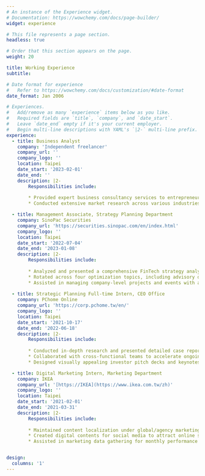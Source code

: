 ```yaml
---
# An instance of the Experience widget.
# Documentation: https://wowchemy.com/docs/page-builder/
widget: experience

# This file represents a page section.
headless: true

# Order that this section appears on the page.
weight: 20

title: Working Experience
subtitle:

# Date format for experience
#   Refer to https://wowchemy.com/docs/customization/#date-format
date_format: Jan 2006

# Experiences.
#   Add/remove as many `experience` items below as you like.
#   Required fields are `title`, `company`, and `date_start`.
#   Leave `date_end` empty if it's your current employer.
#   Begin multi-line descriptions with YAML's `|2-` multi-line prefix.
experience:
  - title: Business Analyst
    company: 'Independent freelancer'
    company_url: ''
    company_logo: ''
    location: Taipei
    date_start: '2023-02-01'
    date_end: ''
    description: |2-
        Responsibilities include:
        
        * Provided expert business consultancy services to entrepreneurs and startups, specializing in business model design and investor pitch decks
        * Conducted extensive market research across various industries to identify opportunities and optimize business strategies

  - title: Management Associate, Strategy Planning Department
    company: SinoPac Securities
    company_url: 'https://securities.sinopac.com/en/index.html'
    company_logo: ''
    location: Taipei
    date_start: '2022-07-04'
    date_end: '2023-01-08'
    description: |2-
        Responsibilities include:
        
        * Analyzed and presented a comprehensive FinTech strategy analysis report to the Chairman and the strategy office, outlining key opportunities and recommendations for improvement
        * Rotated across four optimization topics, including advisory digitalization, sales operations, startup valuation, etc., to identify and implement improvements in various business units
        * Assisted in managing company-level projects and events with a focus on project management and marketing, contributing to the success of high-profile initiatives
  
  - title: Strategic Planning Full-time Intern, CEO Office
    company: PChome Online
    company_url: 'https://corp.pchome.tw/en/'
    company_logo: ''
    location: Taipei
    date_start: '2021-10-17'
    date_end: '2022-06-18'
    description: |2-
        Responsibilities include:
        
        * Conducted in-depth research and presented detailed case reports of competitors and strategic partners to executives, utilizing strategic frameworks and financial analysis to inform decision-making
        * Collaborated with cross-functional teams to accelerate ongoing projects and initiate new partnerships, contributing to the execution of key initiatives.
        * Designed visually appealing investor pitch decks and keynotes for the Executive Assistant to the CEO, effectively communicating the company's vision and strategy to potential investors and partners.

  - title: Digital Marketing Intern, Marketing Department
    company: IKEA
    company_url: '[https://IKEA](https://www.ikea.com.tw/zh)'
    company_logo: ''
    location: Taipei
    date_start: '2021-02-01'
    date_end: '2021-03-31'
    description: |2-
        Responsibilities include:
        
        * Maintained content localization under global/agency marketing campaigns across online channels (web & social)
        * Created digital contents for social media to attract online streams into retail stores, official website, online shops
        * Assisted in marketing data gathering for monthly performance tracking and internal marketing designs


design:
  columns: '1'
---
```

